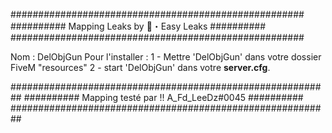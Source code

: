 #####################################################
########## Mapping Leaks by 💜・Easy Leaks ##########
#####################################################

Nom : DelObjGun
Pour l'installer : 
1 - Mettre 'DelObjGun' dans votre dossier FiveM "resources"
2 - start 'DelObjGun' dans votre **server.cfg**.

##########################################################
########## Mapping testé par !! A_Fd_LeeDz#0045 ##########
##########################################################
